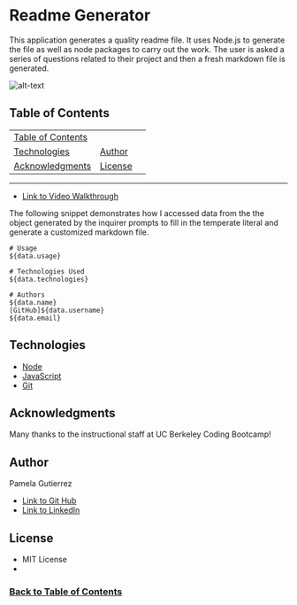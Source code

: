 # Readme Generator
This application generates a quality readme file. It uses Node.js to generate the file as well as node packages to carry out the work. The user is asked a series of questions related to their project and then a fresh markdown file is generated. 

![alt-text](readme-generator-gif.gif)
## Table of Contents
|                                         |                     |      |
| :-------------------------------------- | :------------------ | :--- |
| [Table of Contents](#table-of-contents) |
| [Technologies](#technologies)           | [Author](#authors)  |
| [Acknowledgments](#acknowledgments)     | [License](#license) |
---
* [Link to Video Walkthrough](https://drive.google.com/file/d/1LIpU3arjHaqgUs2-Lz-JWhlhmUsLvpPR/view)

The following snippet demonstrates how I accessed data from the the object generated by the inquirer prompts to fill in the temperate literal and generate a customized markdown file.
```
# Usage
${data.usage}
    
# Technologies Used
${data.technologies}
    
# Authors
${data.name}
[GitHub]${data.username}
${data.email}

```

## Technologies 
  
* [Node](nodejs.org)
* [JavaScript](https://www.javascript.com/)
* [Git](https://git-scm.com/)


## Acknowledgments
Many thanks to the instructional staff at UC Berkeley Coding Bootcamp! 

## Author
Pamela Gutierrez
- [Link to Git Hub](https://github.com/pamela-gutierrez)
- [Link to LinkedIn](https://www.linkedin.com/in/pamela-gutierrez/)

## License
* MIT License
* 
### [Back to Table of Contents](#table-of-contents) 